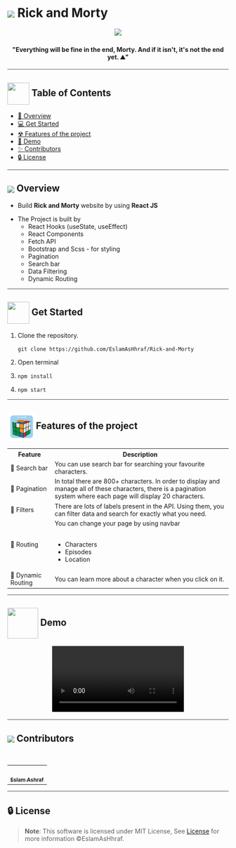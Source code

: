 # <img  align="center" width= 65px  src="https://media0.giphy.com/media/Yo2fMrTG6dgLdiKX2z/giphy.gif?cid=ecf05e4757ttjg6wa3e9ntn47sm3lp7wdelj19t5o3hgdvl6&rid=giphy.gif&ct=s"> Rick and Morty

<div align="center">

<img height=400px src="https://64.media.tumblr.com/51015ec638a516f7f7d353ca198a5091/tumblr_pdbo9wBAe11xd0gvgo1_1280.gif">
<div align="center"  width=10%>

#### "Everything will be fine in the end, Morty. And if it isn't, it's not the end yet. ⛰"

</div>
</div>

<hr style="background-color: #4b4c60"></hr>

## <img align= center width=50px height=50px src="https://user-images.githubusercontent.com/71986226/154075883-2a5679d2-b411-448f-b423-9565babf35aa.gif"> Table of Contents

- <a href ="#about"> 📙 Overview</a>
- <a href ="#Started"> 💻 Get Started</a>
- <a href ="#Features"> ☢ Features of the project</a>
- <a href ="#Video"> 🎥 Demo</a>
- <a href ="#Contributors"> ✨ Contributors</a>
- <a href ="#License"> 🔒 License</a>
<hr style="background-color: #4b4c60"></hr>
<a id = "about"></a>

## <img align="center"  height =50px src="https://user-images.githubusercontent.com/71986226/154076110-1233d7a8-92c2-4d79-82c1-30e278aa518a.gif"> Overview

<ul>
 <li>

Build **Rick and Morty** website by using **React JS**</li>

 <li> The Project is built by
 
 <ul>
    <li> React Hooks (useState, useEffect) </li>
    <li> React Components </li>
    <li> Fetch API </li>
    <li> Bootstrap and Scss - for styling </li>
    <li> Pagination </li>
    <li>Search bar </li>
    <li>Data Filtering </li>
    <li> Dynamic Routing </li>
   </ul>
   </li>
</ul>
<hr style="background-color: #4b4c60"></hr>
<a id = "Started"></a>

## <img  align= center width=50px height=50px src="https://c.tenor.com/HgX89Yku5V4AAAAi/to-the-moon.gif"> Get Started

<ol>
<li>Clone the repository.

<br>

```
git clone https://github.com/EslamAsHhraf/Rick-and-Morty
```

</li>
<li>Open terminal</li>
<li>

```
npm install
```

</li>
<li>

```
npm start
```

</li>
</ol>
<hr style="background-color: #4b4c60"></hr>
<a id ="Features"></a>

## <img align= center width=65px height=65px src="https://raw.githubusercontent.com/EslamAsHhraf/EslamAsHhraf/main/images/skills.gif">Features of the project

<table  >
<tr >
<th width=20% >Feature</th>
<th >Description</th>
</tr>
<tr>
<td> 🔷 Search bar</td>
<td> You can use search bar for searching  your favourite characters.</td>
</tr>
<tr>
<td> 🔶 Pagination</td>
<td>In total there are 800+ characters. In order to display and manage all of these characters, there is a pagination system where each page will display 20 characters.</td>
</tr>
<tr>
<td> 🔷 Filters</td>
<td>There are lots of labels present in the API. Using them, you can filter  data and search for exactly what you need.</td>
</tr>
<tr>
<td> 🔶 Routing</td>
<td>You can change your page by using navbar
<ul>
<br>
<li>Characters</li>
<li>Episodes</li>
<li>Location</li>
</ul>
</td>
</tr>
<tr>
<td> 🔷 Dynamic Routing</td>
<td>You can learn more about a character when you click on it.
</td>
</tr>
</table>

<hr style="background-color: #4b4c60"></hr>
<a id ="Video"></a>

## <img  align= center width= 70px height =70px src="https://img.genial.ly/5f91608064ad990c6ee12237/bd7195a3-a8bb-494b-8a6d-af48dd4deb4b.gif?genial&1643587200063"> Demo

<div  align="center">
<video src="">
</video> 
</div>

<hr style="background-color: #4b4c60"></hr>
<a id ="Contributors"></a>

## <img align="center"  height =60px src="https://user-images.githubusercontent.com/63050133/156777293-72a6e681-2582-4a9d-ad92-09d1181d47c7.gif"> Contributors

<br>
<table >
  <tr>
        <td align="center"><a href="https://github.com/EslamAsHhraf"><img src="https://avatars.githubusercontent.com/u/71986226?v=4" width="150px;" alt=""/><br /><sub><b>Eslam Ashraf</b></sub></a><br /></td>
  </tr>
</table>

<hr style="background-color: #4b4c60"></hr>

<a id ="License"></a>

## 🔒 License

> **Note**: This software is licensed under MIT License, See [License](https://github.com/EslamAsHhraf/Rick-and-Morty/blob/main/LICENSE) for more information ©EslamAsHhraf.
